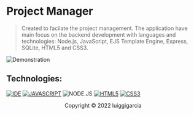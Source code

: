 # Project Manager
> Created to facilate the project management. The application have main focus on the backend development with languages and technologies: Node.js, JavaScript, EJS Template Engine, Express, SQLite, HTML5 and CSS3.
<img src="https://github.com/luiggigarcia/job-management/blob/main/public/images/demo.png" alt="Demonstration">



## Technologies:

[![IDE](https://img.shields.io/badge/Visual_studio_code-0078D4?style=for-the-badge&logo=visual%20studio%20code&logoColor=white)](https://code.visualstudio.com/)
[![JAVASCRIPT](https://img.shields.io/badge/JavaScript-F7DF1E?style=for-the-badge&logo=javascript&logoColor=black)](https://developer.mozilla.org/pt-BR/docs/Web/JavaScript)
![NODE.JS](https://img.shields.io/badge/Node.js-43853D?style=for-the-badge&logo=node.js&logoColor=white)
[![HTML5](https://img.shields.io/badge/HTML5-E34F26?style=for-the-badge&logo=html5&logoColor=white)](https://developer.mozilla.org/pt-BR/docs/Web/HTML)
[![CSS3](https://img.shields.io/badge/CSS3-1572B6?style=for-the-badge&logo=css3&logoColor=white)](https://developer.mozilla.org/pt-BR/docs/Web/CSS)


<p align="center">Copyright © 2022 luiggigarcia</p>
